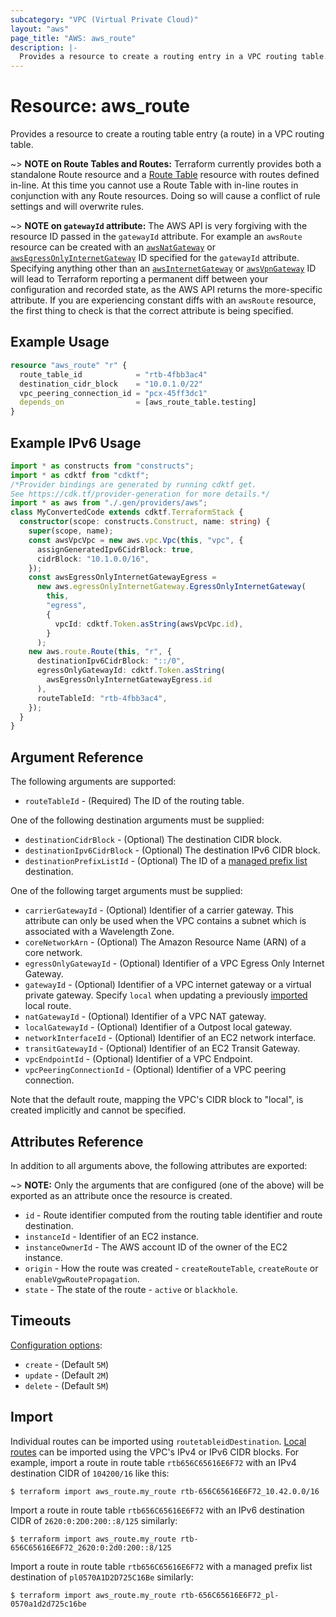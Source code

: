 ```yaml
---
subcategory: "VPC (Virtual Private Cloud)"
layout: "aws"
page_title: "AWS: aws_route"
description: |-
  Provides a resource to create a routing entry in a VPC routing table.
---
```


# Resource: aws_route

Provides a resource to create a routing table entry (a route) in a VPC routing table.

~> **NOTE on Route Tables and Routes:** Terraform currently provides both a standalone Route resource and a [Route Table](route_table.html) resource with routes defined in-line. At this time you cannot use a Route Table with in-line routes in conjunction with any Route resources. Doing so will cause a conflict of rule settings and will overwrite rules.

~> **NOTE on `gatewayId` attribute:** The AWS API is very forgiving with the resource ID passed in the `gatewayId` attribute. For example an `awsRoute` resource can be created with an [`awsNatGateway`](nat_gateway.html) or [`awsEgressOnlyInternetGateway`](egress_only_internet_gateway.html) ID specified for the `gatewayId` attribute. Specifying anything other than an [`awsInternetGateway`](internet_gateway.html) or [`awsVpnGateway`](vpn_gateway.html) ID will lead to Terraform reporting a permanent diff between your configuration and recorded state, as the AWS API returns the more-specific attribute. If you are experiencing constant diffs with an `awsRoute` resource, the first thing to check is that the correct attribute is being specified.

## Example Usage

```terraform
resource "aws_route" "r" {
  route_table_id            = "rtb-4fbb3ac4"
  destination_cidr_block    = "10.0.1.0/22"
  vpc_peering_connection_id = "pcx-45ff3dc1"
  depends_on                = [aws_route_table.testing]
}
```

## Example IPv6 Usage

```typescript
import * as constructs from "constructs";
import * as cdktf from "cdktf";
/*Provider bindings are generated by running cdktf get.
See https://cdk.tf/provider-generation for more details.*/
import * as aws from "./.gen/providers/aws";
class MyConvertedCode extends cdktf.TerraformStack {
  constructor(scope: constructs.Construct, name: string) {
    super(scope, name);
    const awsVpcVpc = new aws.vpc.Vpc(this, "vpc", {
      assignGeneratedIpv6CidrBlock: true,
      cidrBlock: "10.1.0.0/16",
    });
    const awsEgressOnlyInternetGatewayEgress =
      new aws.egressOnlyInternetGateway.EgressOnlyInternetGateway(
        this,
        "egress",
        {
          vpcId: cdktf.Token.asString(awsVpcVpc.id),
        }
      );
    new aws.route.Route(this, "r", {
      destinationIpv6CidrBlock: "::/0",
      egressOnlyGatewayId: cdktf.Token.asString(
        awsEgressOnlyInternetGatewayEgress.id
      ),
      routeTableId: "rtb-4fbb3ac4",
    });
  }
}

```

## Argument Reference

The following arguments are supported:

* `routeTableId` - (Required) The ID of the routing table.

One of the following destination arguments must be supplied:

* `destinationCidrBlock` - (Optional) The destination CIDR block.
* `destinationIpv6CidrBlock` - (Optional) The destination IPv6 CIDR block.
* `destinationPrefixListId` - (Optional) The ID of a [managed prefix list](ec2_managed_prefix_list.html) destination.

One of the following target arguments must be supplied:

* `carrierGatewayId` - (Optional) Identifier of a carrier gateway. This attribute can only be used when the VPC contains a subnet which is associated with a Wavelength Zone.
* `coreNetworkArn` - (Optional) The Amazon Resource Name (ARN) of a core network.
* `egressOnlyGatewayId` - (Optional) Identifier of a VPC Egress Only Internet Gateway.
* `gatewayId` - (Optional) Identifier of a VPC internet gateway or a virtual private gateway. Specify `local` when updating a previously [imported](#import) local route.
* `natGatewayId` - (Optional) Identifier of a VPC NAT gateway.
* `localGatewayId` - (Optional) Identifier of a Outpost local gateway.
* `networkInterfaceId` - (Optional) Identifier of an EC2 network interface.
* `transitGatewayId` - (Optional) Identifier of an EC2 Transit Gateway.
* `vpcEndpointId` - (Optional) Identifier of a VPC Endpoint.
* `vpcPeeringConnectionId` - (Optional) Identifier of a VPC peering connection.

Note that the default route, mapping the VPC's CIDR block to "local", is created implicitly and cannot be specified.

## Attributes Reference

In addition to all arguments above, the following attributes are exported:

~> **NOTE:** Only the arguments that are configured (one of the above) will be exported as an attribute once the resource is created.

* `id` - Route identifier computed from the routing table identifier and route destination.
* `instanceId` - Identifier of an EC2 instance.
* `instanceOwnerId` - The AWS account ID of the owner of the EC2 instance.
* `origin` - How the route was created - `createRouteTable`, `createRoute` or `enableVgwRoutePropagation`.
* `state` - The state of the route - `active` or `blackhole`.

## Timeouts

[Configuration options](https://developer.hashicorp.com/terraform/language/resources/syntax#operation-timeouts):

- `create` - (Default `5M`)
- `update` - (Default `2M`)
- `delete` - (Default `5M`)

## Import

Individual routes can be imported using `routetableidDestination`.
[Local routes](https://docs.aws.amazon.com/vpc/latest/userguide/VPC_Route_Tables.html#RouteTables) can be imported using the VPC's IPv4 or IPv6 CIDR blocks.
For example, import a route in route table `rtb656C65616E6F72` with an IPv4 destination CIDR of `104200/16` like this:

```console
$ terraform import aws_route.my_route rtb-656C65616E6F72_10.42.0.0/16
```

Import a route in route table `rtb656C65616E6F72` with an IPv6 destination CIDR of `2620:0:2D0:200::8/125` similarly:

```console
$ terraform import aws_route.my_route rtb-656C65616E6F72_2620:0:2d0:200::8/125
```

Import a route in route table `rtb656C65616E6F72` with a managed prefix list destination of `pl0570A1D2D725C16Be` similarly:

```console
$ terraform import aws_route.my_route rtb-656C65616E6F72_pl-0570a1d2d725c16be
```

<!-- cache-key: cdktf-0.17.0-pre.15 input-a7f5eab6ced47360db4727d19f1ab532fdae476c6df4e374287db96819886738 -->